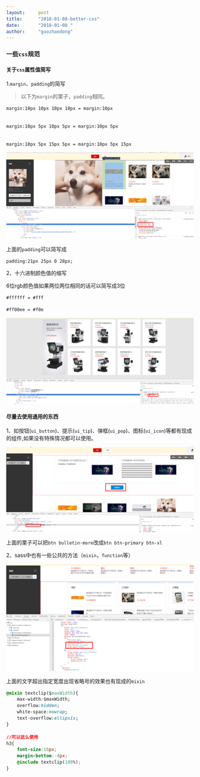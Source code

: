 ```yaml
---
layout:     post
title:      "2018-01-08-better-css"
date:       "2018-01-08 "
author:     "guozhaodong"
---
```


### 一些`css`规范

#### 关于`css`属性值简写

1.`margin`、`padding`的简写

> 以下为`margin`的栗子，`padding`相同。

```
margin:10px 10px 10px 10px = margin:10px


margin:10px 5px 10px 5px = margin:10px 5px


margin:10px 5px 15px 5px = margin:10px 5px 15px

```

![image](/img/better-css/1.png)

上面的`padding`可以简写成
```
padding:21px 25px 0 28px;
```

2、十六进制颜色值的缩写

6位rgb颜色值如果两位两位相同的话可以简写成3位

```
#ffffff = #fff

#ff00ee = #f0e
```

![image](/img/better-css/2.png)

#### 尽量去使用通用的东西

1、如按钮(`ui_button`)、提示(`ui_tip`)、弹框(`ui_pop`)、图标(`ui_icon`)等都有现成的组件,如果没有特殊情况都可以使用。

![image](/img/better-css/3.png)

上面的栗子可以把`btn bulletin-more`改成`btn btn-primary btn-xl`

2、sass中也有一些公共的方法（`mixin`，`function`等）

![image](/img/better-css/4.png)

上面的文字超出指定宽度出现省略号的效果也有现成的`mixin`

``` css
@mixin textclip($maxWidth){
    max-width:$maxWidth;
    overflow:hidden;
    white-space:nowrap;
    text-overflow:ellipsis;
}

//可以这么使用
h3{
    font-size:16px;
    margin-bottom:-4px;
    @include textclip(100%);
}

```
